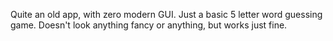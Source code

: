 Quite an old app, with zero modern GUI. Just a basic 5 letter word guessing game. Doesn't look anything fancy or anything, but works just fine.
